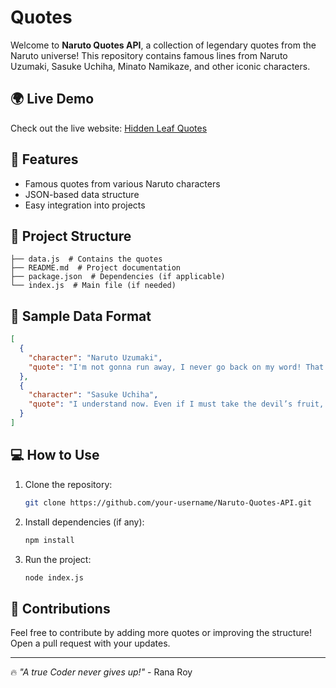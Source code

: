 #  Quotes 

Welcome to **Naruto Quotes API**, a collection of legendary quotes from the Naruto universe! This repository contains famous lines from Naruto Uzumaki, Sasuke Uchiha, Minato Namikaze, and other iconic characters.

## 🌍 Live Demo
Check out the live website: [Hidden Leaf Quotes](https://hiddenleafquotes.netlify.app/)

## 🚀 Features
- Famous quotes from various Naruto characters
- JSON-based data structure
- Easy integration into projects

## 📂 Project Structure
```
├── data.js  # Contains the quotes
├── README.md  # Project documentation
├── package.json  # Dependencies (if applicable)
└── index.js  # Main file (if needed)
```

## 📝 Sample Data Format
```json
[
  {
    "character": "Naruto Uzumaki",
    "quote": "I'm not gonna run away, I never go back on my word! That's my nindo, my ninja way!"
  },
  {
    "character": "Sasuke Uchiha",
    "quote": "I understand now. Even if I must take the devil’s fruit, I must gain power. I am an avenger."
  }
]
```

## 💻 How to Use
1. Clone the repository:
   ```sh
   git clone https://github.com/your-username/Naruto-Quotes-API.git
   ```
2. Install dependencies (if any):
   ```sh
   npm install
   ```
3. Run the project:
   ```sh
   node index.js
   ```

## 🌟 Contributions
Feel free to contribute by adding more quotes or improving the structure! Open a pull request with your updates.



---
🔥 *"A true Coder never gives up!"* - Rana Roy

